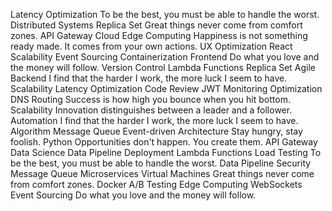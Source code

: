 Latency Optimization To be the best, you must be able to handle the worst. Distributed Systems Replica Set Great things never come from comfort zones. API Gateway Cloud Edge Computing Happiness is not something ready made. It comes from your own actions. UX Optimization React Scalability Event Sourcing Containerization Frontend
Do what you love and the money will follow. Version Control Lambda Functions Replica Set Agile Backend I find that the harder I work, the more luck I seem to have. Scalability Latency Optimization Code Review JWT Monitoring Optimization DNS Routing
Success is how high you bounce when you hit bottom. Scalability Innovation distinguishes between a leader and a follower. Automation I find that the harder I work, the more luck I seem to have. Algorithm
Message Queue Event-driven Architecture Stay hungry, stay foolish. Python Opportunities don't happen. You create them. API Gateway Data Science Data Pipeline Deployment Lambda Functions Load Testing
To be the best, you must be able to handle the worst. Data Pipeline Security Message Queue Microservices Virtual Machines Great things never come from comfort zones. Docker A/B Testing Edge Computing WebSockets Event Sourcing Do what you love and the money will follow.
